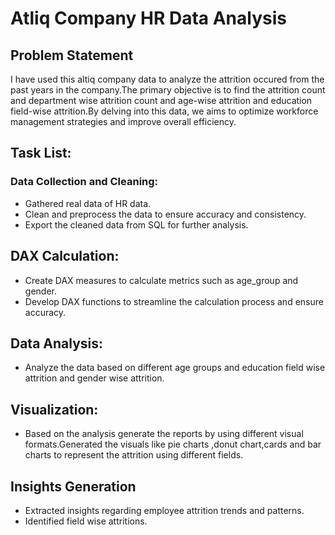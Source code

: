 # Atliq Company HR Data Analysis

## Problem Statement

I have used this altiq company data to analyze  the attrition occured from the past years in the company.The primary objective is to find the attrition count and department wise attrition count and age-wise attrition and education field-wise attrition.By delving into this data, we aims to optimize workforce management strategies and improve overall efficiency.

## Task List:
### Data Collection and Cleaning:

* Gathered real data of HR data.
* Clean and preprocess the data to ensure accuracy and consistency.
* Export the cleaned data from SQL for further analysis.
## DAX Calculation:

* Create DAX measures to calculate metrics such as age_group and gender.
* Develop DAX functions to streamline the calculation process and ensure accuracy.
## Data Analysis:

* Analyze the data based on different age groups and education field wise attrition and gender wise attrition.
## Visualization:
* Based on the analysis generate the reports by using different visual formats.Generated the visuals like pie charts ,donut chart,cards and bar charts to represent the attrition using different fields.

## Insights Generation
* Extracted insights regarding employee attrition trends and patterns.
*  Identified field wise attritions.


